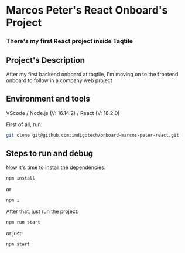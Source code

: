 # Marcos Peter's React Onboard's Project

### There's my first React project inside Taqtile

## Project's Description

After my first backend onboard at taqtile, I'm moving on to the frontend onboard to follow in a company web project

## Environment and tools

VScode / Node.js (V: 16.14.2) / React (V: 18.2.0)

First of all, run:

```bash
git clone git@github.com:indigotech/onboard-marcos-peter-react.git
```

## Steps to run and debug

Now it's time to install the dependencies:

```bash
npm install
```

or

```bash
npm i
```

After that, just run the project:

```bash
npm run start
```

or just:

```bash
npm start
```
